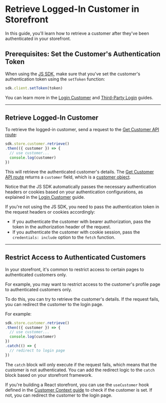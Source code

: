 # Retrieve Logged-In Customer in Storefront

In this guide, you'll learn how to retrieve a customer after they've been authenticated in your storefront.

## Prerequisites: Set the Customer's Authentication Token

When using the [JS SDK](https://docs.medusajs.com/js-sdk), make sure that you've set the customer's authentication token using the `setToken` function:

```ts
sdk.client.setToken(token)
```

You can learn more in the [Login Customer](https://docs.medusajs.com/storefront-development/customers/login) and [Third-Party Login](https://docs.medusajs.com/storefront-development/customers/third-party-login) guides.

***

## Retrieve Logged-In Customer

To retrieve the logged-in customer, send a request to the [Get Customer API route](https://docs.medusajs.com/api/store#customers_getcustomersme):

```ts
sdk.store.customer.retrieve()
.then(({ customer }) => {
  // use customer...
  console.log(customer)
})
```

This will retrieve the authenticated customer's details. The [Get Customer API route](https://docs.medusajs.com/api/store#customers_getcustomersme) returns a `customer` field, which is a [customer object](https://docs.medusajs.com/api/store#customers_customer_schema).

Notice that the JS SDK automatically passes the necessary authentication headers or cookies based on your authentication configurations, as explained in the [Login Customer](https://docs.medusajs.com/storefront-development/customers/login) guide.

If you're not using the JS SDK, you need to pass the authentication token in the request headers or cookies accordingly:

- If you authenticate the customer with bearer authorization, pass the token in the authorization header of the request.
- If you authenticate the customer with cookie session, pass the `credentials: include` option to the `fetch` function.

***

## Restrict Access to Authenticated Customers

In your storefront, it's common to restrict access to certain pages to authenticated customers only.

For example, you may want to restrict access to the customer's profile page to authenticated customers only.

To do this, you can try to retrieve the customer's details. If the request fails, you can redirect the customer to the login page.

For example:

```ts
sdk.store.customer.retrieve()
.then(({ customer }) => {
  // use customer...
  console.log(customer)
})
.catch(() => {
  // redirect to login page
})
```

The `catch` block will only execute if the request fails, which means that the customer is not authenticated. You can add the redirect logic to the `catch` block based on your storefront framework.

If you're building a React storefront, you can use the `useCustomer` hook defined in the [Customer Context guide](https://docs.medusajs.com/storefront-development/customers/context) to check if the customer is set. If not, you can redirect the customer to the login page.